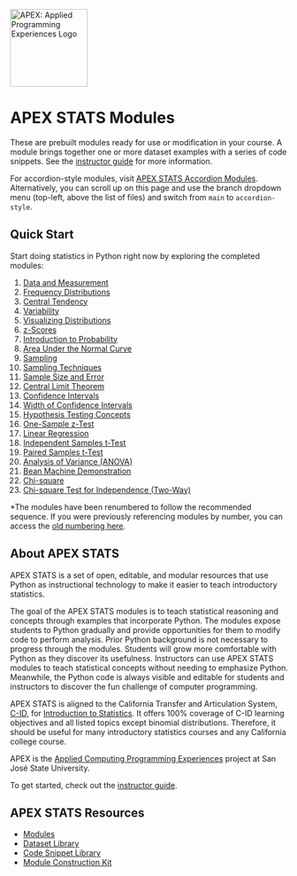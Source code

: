 <img src="https://github.com/vectrlab/apex-stats-modules/raw/main/images/APEX_logo.png" alt="APEX: Applied Programming Experiences Logo" style="height:10em;">

# APEX STATS Modules

These are prebuilt modules ready for use or modification in your course. A module brings together one or more dataset examples with a series of code snippets. See the <a href="https://colab.research.google.com/github/vectrlab/apex-stats-modules/blob/main/Instructor_Guide.ipynb">instructor guide</a> for more information.

For accordion-style modules, visit [APEX STATS Accordion Modules](https://github.com/vectrlab/apex-stats-modules/tree/accordion_style?tab=readme-ov-file#apex-stats-accordion-modules). Alternatively, you can scroll up on this page and use the branch dropdown menu (top-left, above the list of files) and switch from `main` to `accordion-style`.

## Quick Start

Start doing statistics in Python right now by exploring the completed modules:

1. <a href="https://colab.research.google.com/github/vectrlab/apex-stats-modules/blob/main/Data_and_Measurement.ipynb">Data and Measurement</a>
2. <a href="https://colab.research.google.com/github/vectrlab/apex-stats-modules/blob/main/Frequency_Distributions.ipynb">Frequency Distributions</a>
3. <a href="https://colab.research.google.com/github/vectrlab/apex-stats-modules/blob/main/Central_Tendency.ipynb">Central Tendency</a>
4. <a href="https://colab.research.google.com/github/vectrlab/apex-stats-modules/blob/main/Variability.ipynb">Variability</a>
5. <a href="https://colab.research.google.com/github/vectrlab/apex-stats-modules/blob/main/Visualizing_Distributions.ipynb">Visualizing Distributions</a>  
6. <a href="https://colab.research.google.com/github/vectrlab/apex-stats-modules/blob/main/z_Scores.ipynb">z-Scores</a>
7. <a href="https://colab.research.google.com/github/vectrlab/apex-stats-modules/blob/main/Intro_to_Probability.ipynb">Introduction to Probability</a>
8. <a href="https://colab.research.google.com/github/vectrlab/apex-stats-modules/blob/main/Area_Under_the_Normal_Curve.ipynb">Area Under the Normal Curve</a>
9. <a href="https://colab.research.google.com/github/vectrlab/apex-stats-modules/blob/main/Sampling.ipynb">Sampling</a>
10. <a href="https://colab.research.google.com/github/vectrlab/apex-stats-modules/blob/main/Sampling_Techniques.ipynb">Sampling Techniques</a>
11. <a href="https://colab.research.google.com/github/vectrlab/apex-stats-modules/blob/main/Sample_Size_and_Error.ipynb">Sample Size and Error</a>
12. <a href="https://colab.research.google.com/github/vectrlab/apex-stats-modules/blob/main/Central_Limit_Theorem.ipynb">Central Limit Theorem</a>
13. <a href="https://colab.research.google.com/github/vectrlab/apex-stats-modules/blob/main/Confidence_Intervals.ipynb">Confidence Intervals</a>
14. <a href="https://colab.research.google.com/github/vectrlab/apex-stats-modules/blob/main/Confidence_Interval_Width.ipynb">Width of Confidence Intervals</a> 
15. <a href="https://colab.research.google.com/github/vectrlab/apex-stats-modules/blob/main/Hypothesis_Testing_Concepts.ipynb">Hypothesis Testing Concepts</a>
16. <a href="https://colab.research.google.com/github/vectrlab/apex-stats-modules/blob/main/Hypothesis_Testing_One_Sample_z_Test.ipynb">One-Sample z-Test</a>
17. <a href="https://colab.research.google.com/github/vectrlab/apex-stats-modules/blob/main/Linear_Regression.ipynb">Linear Regression</a>
18. <a href="https://colab.research.google.com/github/vectrlab/apex-stats-modules/blob/main/Independent_Samples_t_Test.ipynb">Independent Samples t-Test</a>
19. <a href="https://colab.research.google.com/github/vectrlab/apex-stats-modules/blob/main/Paired_Samples_t_Test.ipynb">Paired Samples t-Test</a> 
20. <a href="https://colab.research.google.com/github/vectrlab/apex-stats-modules/blob/main/ANOVA.ipynb">Analysis of Variance (ANOVA)</a>
21. <a href="https://colab.research.google.com/github/vectrlab/apex-stats-modules/blob/main/Bean_Machine.ipynb">Bean Machine Demonstration</a>
22. <a href="https://colab.research.google.com/github/vectrlab/apex-stats-modules/blob/main/Chi_Square.ipynb">Chi-square</a>
23. <a href="https://colab.research.google.com/github/vectrlab/apex-stats-modules/blob/main/Two_Way_Chi_Square.ipynb">Chi-square Test for Independence (Two-Way)</a> 

*The modules have been renumbered to follow the recommended sequence. If you were previously referencing modules by number, you can access the <a href="https://github.com/vectrlab/apex-stats-modules/blob/0d9b65d4a7c7f1285f798088b1474d137966c219/README.md">old numbering here</a>.
    
## About APEX STATS

APEX STATS is a set of open, editable, and modular resources that use Python as instructional technology to make it easier to teach introductory statistics.

The goal of the APEX STATS modules is to teach statistical reasoning and concepts through examples that incorporate Python. The modules expose students to Python gradually and provide opportunities for them to modify code to perform analysis. Prior Python background is not necessary to progress through the modules. Students will grow more comfortable with Python as they discover its usefulness. Instructors can use APEX STATS modules to teach statistical concepts without needing to emphasize Python. Meanwhile, the Python code is always visible and editable for students and instructors to discover the fun challenge of computer programming.

APEX STATS is aligned to the California Transfer and Articulation System, <a href="https://www.c-id.net">C-ID</a>, for <a href="https://www.c-id.net/descriptors/final/show/365">Introduction to Statistics</a>. It offers 100% coverage of C-ID learning objectives and all listed topics except binomial distributions. Therefore, it should be useful for many introductory statistics courses and any California college course. 

APEX is the <a href="https://sjsu.edu/apex/">Applied Computing Programming Experiences</a> project at San Jos&eacute; State University.

To get started, check out the <a href="https://colab.research.google.com/github/vectrlab/apex-stats-modules/blob/main/Instructor_Guide.ipynb">instructor guide</a>.

## APEX STATS Resources
- <a href="https://github.com/vectrlab/apex-stats-modules/">Modules</a>
- <a href="https://github.com/vectrlab/apex-stats-datasets/">Dataset Library</a>
- <a href="https://github.com/vectrlab/apex-stats-snippets/">Code Snippet Library</a>
- <a href="https://colab.research.google.com/github/vectrlab/apex-stats-modules/blob/main/Module_Construction_Kit.ipynb">Module Construction Kit</a>

